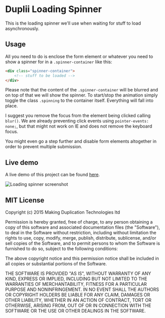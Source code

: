 # Duplii Loading Spinner

This is the loading spinner we'll use when waiting for stuff to load asynchronously.

## Usage

All you need to do is enclose the form element or whatever you need to show a spinner for in a `.spinner-container` like this:

```html
<div class="spinner-container">
    <!-- stuff to be loaded -->
</div>
```

Please note that the content of the `.spinner-container` will be blurred and on top of that we will show the spinner. To start/stop the animation simply toggle the class `.spinning` to the container itself. Everything will fall into place.

I suggest you remove the focus from the element being clicked calling `blur()`. We are already preventing click events using `pointer-events: none;`, but that might not work on IE and does not remove the keyboard focus.

You might even go a step further and disable form elements altogether in order to prevent multiple submission.

## Live demo

A live demo of this project can be found [here](//duplii.github.io/duplii-loading-spinner "Duplii | Loading spinner animation").

![Loading spinner screenshot](http://duplii.github.io/duplii-loading-spinner/public/screenshot.png)

## MIT License

Copyright (c) 2015 Making Duplication Technologies ltd

Permission is hereby granted, free of charge, to any person obtaining a copy of this software and associated documentation files (the "Software"), to deal in the Software without restriction, including without limitation the rights to use, copy, modify, merge, publish, distribute, sublicense, and/or sell copies of the Software, and to permit persons to whom the Software is furnished to do so, subject to the following conditions:

The above copyright notice and this permission notice shall be included in all copies or substantial portions of the Software.

THE SOFTWARE IS PROVIDED "AS IS", WITHOUT WARRANTY OF ANY KIND, EXPRESS OR IMPLIED, INCLUDING BUT NOT LIMITED TO THE WARRANTIES OF MERCHANTABILITY, FITNESS FOR A PARTICULAR PURPOSE AND NONINFRINGEMENT. IN NO EVENT SHALL THE AUTHORS OR COPYRIGHT HOLDERS BE LIABLE FOR ANY CLAIM, DAMAGES OR OTHER LIABILITY, WHETHER IN AN ACTION OF CONTRACT, TORT OR OTHERWISE, ARISING FROM, OUT OF OR IN CONNECTION WITH THE SOFTWARE OR THE USE OR OTHER DEALINGS IN THE SOFTWARE.
